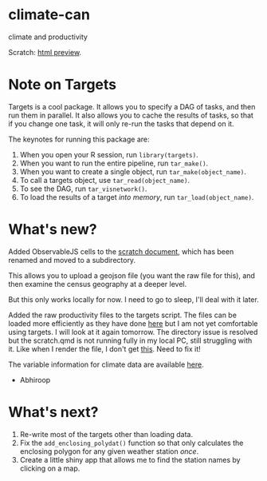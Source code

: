 # climate-can
climate and productivity 

Scratch: [html preview](https://jasonpekos.quarto.pub/climate-and-productivity-ebde/).


# Note on Targets

Targets is a cool package. It allows you to specify a DAG of tasks, and then run them in parallel. It also allows you to cache the results of tasks, so that if you change one task, it will only re-run the tasks that depend on it.

The keynotes for running this package are:

1. When you open your R session, run `library(targets)`.
2. When you want to run the entire pipeline, run `tar_make()`.
3. When you want to create a single object, run `tar_make(object_name)`.
4. To call a targets object, use `tar_read(object_name)`.
5. To see the DAG, run `tar_visnetwork()`.
6. To load the results of a target *into memory*, run `tar_load(object_name)`.

# What's new?
Added ObservableJS cells to the [scratch document](https://jasonpekos.quarto.pub/climate-and-productivity-ebde/), which has been renamed 
and moved to a subdirectory.

This allows you to upload a geojson file (you want the raw file for this), and then examine the census geography at a deeper level. 

But this only works locally for now. I need to go to sleep, I'll deal with it later. 

Added the raw productivity files to the targets script. The files can be loaded more efficiently as they have done [here](https://people.math.carleton.ca/~davecampbell/Case_Study_2023/Dataset-details.html) but I am not yet comfortable using targets. I will look at it again tomorrow. The directory issue is resolved but the scratch.qmd is not running fully in my local PC, still struggling with it. Like when I render the file, I don't get [this](https://jasonpekos.quarto.pub/climate-and-productivity-ebde/). Need to fix it!

The variable information for climate data are available [here](https://climate.weather.gc.ca/glossary_e.html#n).

- Abhiroop

# What's next?

1. Re-write most of the targets other than loading data.
2. Fix the `add_enclosing_polydat()` function so that only calculates the enclosing polygon for any given weather station *once*.
3. Create a little shiny app that allows me to find the station names by clicking on a map.

